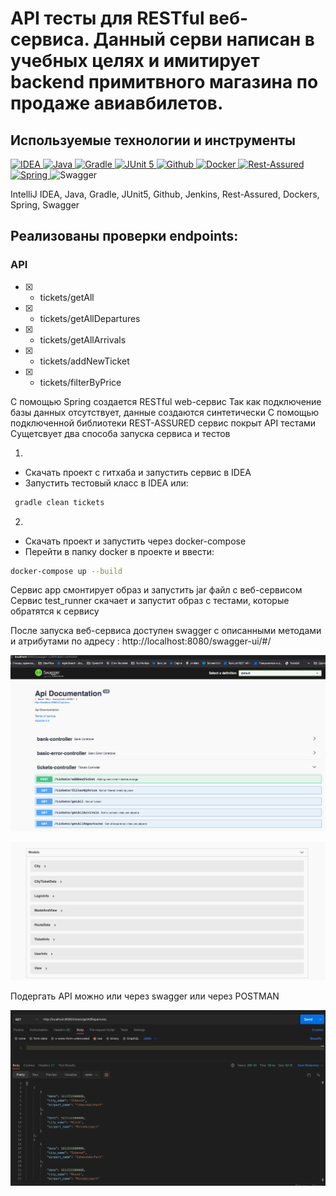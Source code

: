# API тесты для RESTful веб-сервиса. Данный серви написан в учебных целях и имитирует backend примитвного магазина по продаже авиавбилетов.


## Используемые технологии и инструменты

<a href="https://www.jetbrains.com/idea/">
    <img src="https://starchenkov.pro/qa-guru/img/skills/Intelij_IDEA.svg" width="40" height="40"  alt="IDEA"/>
</a>
<a href="https://www.jetbrains.com/idea/">
    <img src="https://starchenkov.pro/qa-guru/img/skills/Java.svg" width="40" height="40"  alt="Java"/>
</a>
<a href="https://www.jetbrains.com/idea/">
    <img src="https://starchenkov.pro/qa-guru/img/skills/Gradle.svg" width="40" height="40"  alt="Gradle"/>
</a>
<a href="https://www.jetbrains.com/idea/">
    <img src="https://starchenkov.pro/qa-guru/img/skills/JUnit5.svg" width="40" height="40"  alt="JUnit 5"/>
</a>
<a href="https://www.jetbrains.com/idea/">
    <img src="https://starchenkov.pro/qa-guru/img/skills/Github.svg" width="40" height="40"  alt="Github"/>
</a>
<a href="https://www.jetbrains.com/idea/">
    <img src="https://starchenkov.pro/qa-guru/img/skills/Docker.svg" width="40" height="40"  alt="Docker"/>
</a>
<a href="https://www.jetbrains.com/idea/">
    <img src="https://starchenkov.pro/qa-guru/img/skills/Rest-Assured.svg" width="40" height="40"  alt="Rest-Assured"/>
</a>
<a href="https://www.jetbrains.com/idea/">
    <img src="https://www.vectorlogo.zone/logos/springio/springio-icon.svg" width="40" height="40"  alt="Spring"/>
</a>

<img id="image" data-size="512" class="img-responsive" src="https://cdn.icon-icons.com/icons2/2107/PNG/512/file_type_swagger_icon_130134.png" width="40" height="40"  alt="Swagger"/>

IntelliJ IDEA, Java, Gradle, JUnit5, Github, Jenkins, Rest-Assured, Dockers, Spring, Swagger

## Реализованы проверки endpoints:
### API
- [X] - tickets/getAll
- [X] - tickets/getAllDepartures
- [X] - tickets/getAllArrivals
- [X] - tickets/addNewTicket
- [X] - tickets/filterByPrice


    
C помощью Spring создается RESTful web-сервис
Так как подключение базы данных отсутствует, данные создаются синтетически
С помощью подключенной библиотеки REST-ASSURED сервис покрыт API тестами
Сущетсвует два способа запуска сервиса и тестов

1. 
 - Скачать проект с гитхаба и запустить сервис в IDEA
 - Запустить тестовый класс в IDEA или:
```bash
 gradle clean tickets
``` 



2. 
 - Скачать проект и запустить через docker-compose
 - Перейти в папку docker в проекте и ввести:
```bash
docker-compose up --build
``` 


Сервис app смонтирует образ и запустить jar файл с веб-сервисом
Сервис test_runner скачает и запустит образ с тестами, которые обратятся к сервису

После запуска веб-сервиса доступен swagger с описанными методами и атрибутами по адресу :
                  http://localhost:8080/swagger-ui/#/

![Swagger1](src/main/resources/pictures/swagger1.png)


![Swagger2](src/main/resources/pictures/swagger2.png)

Подергать API можно или через swagger или через POSTMAN

![Postman](src/main/resources/pictures/Postman.png)